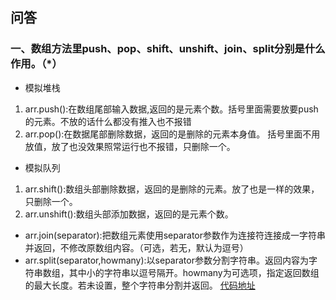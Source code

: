## 问答
### 一、数组方法里push、pop、shift、unshift、join、split分别是什么作用。（*）

- 模拟堆栈 

1. arr.push():在数组尾部输入数据,返回的是元素个数。括号里面需要放要push的元素。不放的话什么都没有推入也不报错
2. arr.pop():在数据尾部删除数据，返回的是删除的元素本身值。 括号里面不用放值，放了也没效果照常运行也不报错，只删除一个。

- 模拟队列

1. arr.shift():数组头部删除数据，返回的是删除的元素。放了也是一样的效果，只删除一个。 
2. arr.unshift():数组头部添加数据，返回的是元素个数。 

- arr.join(separator):把数组元素使用separator参数作为连接符连接成一字符串并返回，不修改原数组内容。（可选，若无，默认为逗号）
- arr.split(separator,howmany):以separator参数分割字符串。返回内容为字符串数组，其中小的字符串以逗号隔开。howmany为可选项，指定返回数组的最大长度。若未设置，整个字符串分割并返回。
[代码地址](https://github.com/jirengu-inc/jrg-renwu9/blob/master/homework/%E5%90%B4%E6%99%97%E5%90%9B/task18/Task18.html)
